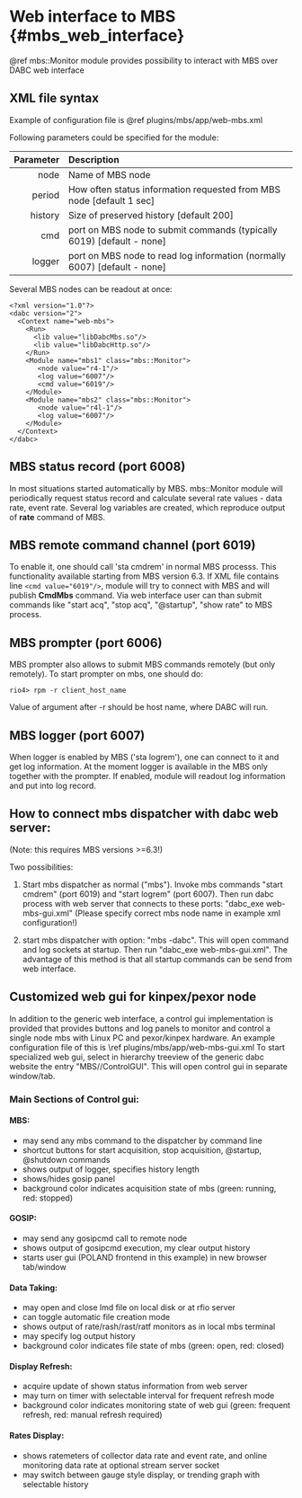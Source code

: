 # Web interface to MBS {#mbs_web_interface}

@ref mbs::Monitor module provides possibility to interact with MBS over DABC web interface


## XML file syntax

Example of configuration file is @ref plugins/mbs/app/web-mbs.xml

Following parameters could be specified for the module:

| Parameter | Description |
| --------: | :---------- |
|      node | Name of MBS node |
|    period | How often status information requested from MBS node [default 1 sec] |
|   history | Size of preserved history [default 200] |
|       cmd | port on MBS node to submit commands (typically 6019) [default - none] |
|    logger | port on MBS node to read log information (normally 6007) [default - none] |


Several MBS nodes can be readout at once:

~~~~~~~~~~~~~{.xml}
<?xml version="1.0"?>
<dabc version="2">
  <Context name="web-mbs">
    <Run>
      <lib value="libDabcMbs.so"/>
      <lib value="libDabcHttp.so"/>
    </Run>
    <Module name="mbs1" class="mbs::Monitor">
       <node value="r4-1"/>
       <log value="6007"/>
       <cmd value="6019"/>
    </Module>
    <Module name="mbs2" class="mbs::Monitor">
       <node value="r4l-1"/>
       <log value="6007"/>
    </Module>
  </Context>
</dabc>
~~~~~~~~~~~~~


## MBS status record (port 6008)

In most situations started automatically by MBS.
mbs::Monitor module will periodically request status record and
calculate several rate values - data rate, event rate. Several log variables
are created, which reproduce output of **rate** command of MBS.


## MBS remote command channel (port 6019)

To enable it, one should call 'sta cmdrem' in normal MBS processs. This functionality available 
starting from MBS version 6.3. If XML file contains line `<cmd value="6019"/>`,
module will try to connect with MBS and will publish **CmdMbs** command.
Via web interface user can than submit commands like
"start acq", "stop acq", "@startup", "show rate" to MBS process.  

 
## MBS prompter (port 6006)

MBS prompter also allows to submit MBS commands remotely (but only remotely).
To start prompter on mbs, one should do:

~~~~~~~~~~~~~
rio4> rpm -r client_host_name
~~~~~~~~~~~~~

Value of argument after -r should be host name, where DABC will run.


## MBS logger (port 6007)

When logger is enabled by MBS ('sta logrem'), one can connect to it and get log information.
At the moment logger is available in the MBS only together with the prompter.
If enabled, module will readout log information and put into log record.


## How to connect mbs dispatcher with dabc web server:
(Note: this requires MBS versions >=6.3!)

Two possibilities:

1) Start mbs dispatcher as normal ("mbs"). Invoke mbs commands "start cmdrem" (port 6019) and "start logrem" (port 6007).
Then run dabc process with web server that connects to these ports: "dabc_exe web-mbs-gui.xml" 
(Please specify correct mbs node name in example xml configuration!)

2) start mbs dispatcher with option: "mbs -dabc". This will open command and log sockets at startup. Then
run  "dabc_exe web-mbs-gui.xml". The advantage of this method is that all startup commands can be send from
web interface.


## Customized web gui for kinpex/pexor node
In addition to the generic web interface, a control gui implementation is provided that provides buttons and
log panels to monitor and control a single node mbs with Linux PC and pexor/kinpex hardware.
An example configuration file of this is \ref plugins/mbs/app/web-mbs-gui.xml
To start specialized web gui, select in hierarchy treeview of the generic dabc website the
entry "MBS/<nodename>/ControlGUI". This will open control gui in separate window/tab.

### Main Sections of Control gui:
#### MBS: 
- may send any mbs command to the dispatcher by command line
- shortcut buttons for start acquisition, stop acquisition, @startup, @shutdown commands
- shows output of logger, specifies history length
- shows/hides gosip panel
- background color indicates acquisition state of mbs (green: running, red: stopped)

#### GOSIP:
- may send any gosipcmd call to remote node
- shows output of gosipcmd execution, my clear output history
- starts user gui (POLAND frontend in this example) in new browser tab/window


#### Data Taking:
- may open and close lmd file on local disk or at rfio server
- can toggle automatic file creation mode
- shows output of rate/rash/rast/ratf monitors as in local mbs terminal
- may specify log output history
- background color indicates file state of mbs (green: open, red: closed)

#### Display Refresh:
- acquire update of shown status information from web server
- may turn on timer with selectable interval for frequent refresh mode
- background color indicates monitoring state of web gui (green: frequent refresh, red: manual refresh required)

#### Rates Display:
- shows ratemeters of collector data rate and event rate, and online monitoring data rate at optional stream server socket
- may switch between gauge style display, or trending graph with selectable history

